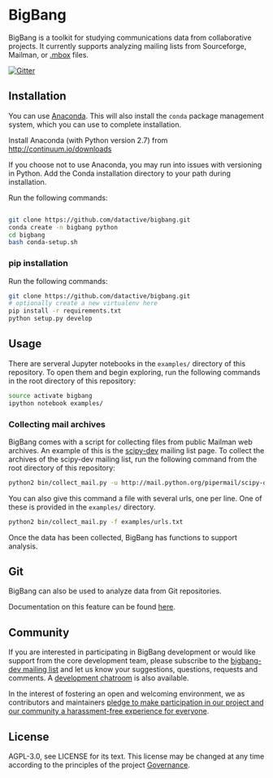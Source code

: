 # BigBang

BigBang is a toolkit for studying communications data from collaborative
projects. It currently supports analyzing mailing lists from Sourceforge,
Mailman, or [.mbox][mbox] files.

[mbox]: http://tools.ietf.org/html/rfc4155

[![Gitter](https://badges.gitter.im/datactive/bigbang.svg)](https://gitter.im/datactive/bigbang?utm_source=badge&utm_medium=badge&utm_campaign=pr-badge)

## Installation

You can use [Anaconda](http://continuum.io/downloads). This will also install
the `conda` package management system, which you can use to complete
installation. 

Install Anaconda (with Python version 2.7) from http://continuum.io/downloads

If you choose not to use Anaconda, you may run into issues with versioning in Python. Add the Conda installation directory to your path during installation.

Run the following commands:

```bash

git clone https://github.com/datactive/bigbang.git
conda create -n bigbang python
cd bigbang
bash conda-setup.sh
```

### pip installation

Run the following commands:

```bash
git clone https://github.com/datactive/bigbang.git
# optionally create a new virtualenv here
pip install -r requirements.txt
python setup.py develop
```

## Usage

There are serveral Jupyter notebooks in the `examples/` directory of this
repository. To open them and begin exploring, run the following commands in the root directory of this repository:

```bash
source activate bigbang
ipython notebook examples/
```

### Collecting mail archives

BigBang comes with a script for collecting files from public Mailman web
archives. An example of this is the
[scipy-dev](http://mail.python.org/pipermail/scipy-dev/) mailing list page. To
collect the archives of the scipy-dev mailing list, run the following command
from the root directory of this repository:

```bash
python2 bin/collect_mail.py -u http://mail.python.org/pipermail/scipy-dev/
```

You can also give this command a file with several urls, one per line. One of these is provided in the `examples/` directory.

```bash
python2 bin/collect_mail.py -f examples/urls.txt
```

Once the data has been collected, BigBang has functions to support analysis.

## Git

BigBang can also be used to analyze data from Git repositories.

Documentation on this feature can be found [here](https://github.com/datactive/bigbang/blob/master/git-readme.md).

## Community

If you are interested in participating in BigBang development or would like support from the core development team, please subscribe to the [bigbang-dev mailing list](https://lists.ghserv.net/mailman/listinfo/bigbang-dev) and let us know your suggestions, questions, requests and comments. A [development chatroom](https://gitter.im/datactive/bigbang) is also available.

In the interest of fostering an open and welcoming environment, we as contributors and maintainers [pledge to make participation in our project and our community a harassment-free experience for everyone](CODE_OF_CONDUCT.md).

## License

AGPL-3.0, see LICENSE for its text. This license may be changed at any time according to the principles of the project [Governance](https://github.com/datactive/bigbang/wiki/Governance).

